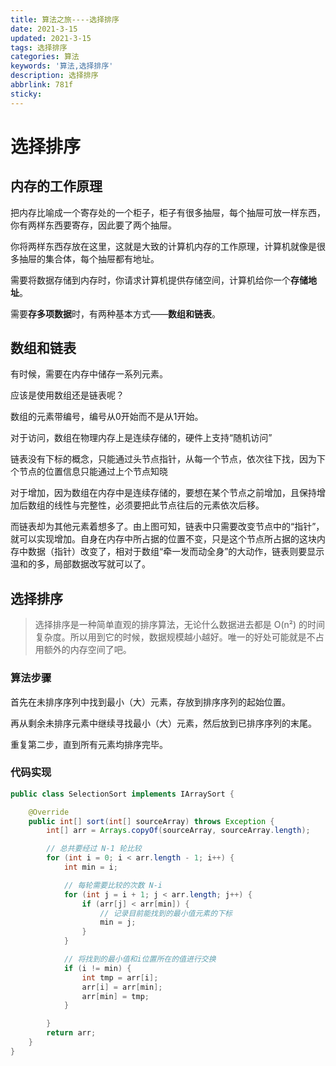 ```yaml
---
title: 算法之旅----选择排序
date: 2021-3-15
updated: 2021-3-15
tags: 选择排序
categories: 算法
keywords: '算法,选择排序'
description: 选择排序
abbrlink: 781f
sticky:
---
```


# 选择排序

## 内存的工作原理
<!--more-->
把内存比喻成一个寄存处的一个柜子，柜子有很多抽屉，每个抽屉可放一样东西，你有两样东西要寄存，因此要了两个抽屉。

你将两样东西存放在这里，这就是大致的计算机内存的工作原理，计算机就像是很多抽屉的集合体，每个抽屉都有地址。

需要将数据存储到内存时，你请求计算机提供存储空间，计算机给你一个**存储地址**。

需要**存多项数据**时，有两种基本方式——**数组和链表**。

## 数组和链表

有时候，需要在内存中储存一系列元素。

应该是使用数组还是链表呢？

数组的元素带编号，编号从0开始而不是从1开始。

对于访问，数组在物理内存上是连续存储的，硬件上支持“随机访问” 

链表没有下标的概念，只能通过头节点指针，从每一个节点，依次往下找，因为下个节点的位置信息只能通过上个节点知晓

对于增加，因为数组在内存中是连续存储的，要想在某个节点之前增加，且保持增加后数组的线性与完整性，必须要把此节点往后的元素依次后移。

而链表却为其他元素着想多了。由上图可知，链表中只需要改变节点中的“指针”，就可以实现增加。自身在内存中所占据的位置不变，只是这个节点所占据的这块内存中数据（指针）改变了，相对于数组“牵一发而动全身”的大动作，链表则要显示温和的多，局部数据改写就可以了。

## 选择排序

> 选择排序是一种简单直观的排序算法，无论什么数据进去都是 O(n²) 的时间复杂度。所以用到它的时候，数据规模越小越好。唯一的好处可能就是不占用额外的内存空间了吧。
> 

### 算法步骤

首先在未排序序列中找到最小（大）元素，存放到排序序列的起始位置。

再从剩余未排序元素中继续寻找最小（大）元素，然后放到已排序序列的末尾。

重复第二步，直到所有元素均排序完毕。

### 代码实现

```java
public class SelectionSort implements IArraySort {

    @Override
    public int[] sort(int[] sourceArray) throws Exception {
        int[] arr = Arrays.copyOf(sourceArray, sourceArray.length);

        // 总共要经过 N-1 轮比较
        for (int i = 0; i < arr.length - 1; i++) {
            int min = i;

            // 每轮需要比较的次数 N-i
            for (int j = i + 1; j < arr.length; j++) {
                if (arr[j] < arr[min]) {
                    // 记录目前能找到的最小值元素的下标
                    min = j;
                }
            }

            // 将找到的最小值和i位置所在的值进行交换
            if (i != min) {
                int tmp = arr[i];
                arr[i] = arr[min];
                arr[min] = tmp;
            }

        }
        return arr;
    }
}
```


